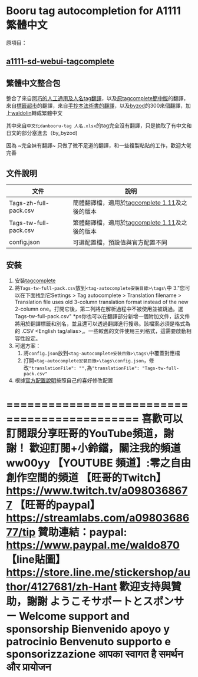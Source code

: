 # Booru tag autocompletion for A1111 繁體中文
原項目：
## [a1111-sd-webui-tagcomplete](https://github.com/DominikDoom/a1111-sd-webui-tagcomplete)


## 繁體中文整合包

整合了來自[阿巧的人工通用及人名tag翻譯](https://ngabbs.com/read.php?tid=33869519)，以及[原tagcomplete簡中版](https://github.com/sgmklp/tag-for-autocompletion-with-translation)的翻譯，來自[標籤超市](https://github.com/wfjsw/danbooru-diffusion-prompt-builder)的翻譯，來自[手抄本法術書的翻譯](https://docs.google.com/spreadsheets/d/14Gg1kIGWdZGXyCC8AgYVT0lqI6IivLzZOdIT3QMWwVI/)，以及[byzod](https://github.com/byzod/a1111-sd-webui-tagcomplete-CN)的300來個翻譯，加上[waldolin](https://github.com/byzod/a1111-sd-webui-tagcomplete-CN)轉成繁體中文

其中來自`中文化danbooru-tag 人名.xlsx`的tag完全沒有翻譯，只是摘取了有中文和日文的部分塞進去（by_byzod)

因為 ~完全妹有翻譯~ 只做了微不足道的翻譯，和一些複製粘貼的工作，歡迎大佬完善


## 文件說明

文件|說明
---|---
Tags-zh-full-pack.csv  | 簡體翻譯檔，適用於[tagcomplete 1.11](https://github.com/DominikDoom/a1111-sd-webui-tagcomplete/releases/tag/1.11.0)及之後的版本
Tags-tw-full-pack.csv  | 繁體翻譯檔，適用於[tagcomplete 1.11](https://github.com/DominikDoom/a1111-sd-webui-tagcomplete/releases/tag/1.11.0)及之後的版本
config.json  | 可選配置檔，預設值與官方配置不同


## 安裝

1. 安裝[tagcomplete](https://github.com/DominikDoom/a1111-sd-webui-tagcomplete#installation)
2. 將`Tags-tw-full-pack.csv`放到`<tag-autocomplete安裝目錄>\tags\`中
3."您可以在下面找到它Settings > Tag autocomplete > Translation filename > Translation file uses old 3-column translation format instead of the new 2-column one。打開它後，第二列將在解析過程中不被使用並被跳過。選Tags-tw-full-pack.csv"
*ps你也可以在翻譯部分新增一個附加文件，該文件將用於翻譯標籤和別名，並且還可以透過翻譯進行搜尋。該檔案必須是格式為 的 .CSV <English tag/alias>,<Translation>。一些較舊的文件使用三列格式，這需要啟動相容性設定。
4. 可選方案：
    1. 將`config.json`放到`<tag-autocomplete安裝目錄>\tags\`中覆蓋對應檔
    2. 打開`<tag-autocomplete安裝目錄>\tags\config.json`，修改`"translationFile": "",`為`"translationFile": "Tags-tw-full-pack.csv"`
5. 根據[官方配置說明](https://github.com/DominikDoom/a1111-sd-webui-tagcomplete#config)按照自己的喜好修改配置

=============================================
喜歡可以訂閱跟分享旺哥的YouTube頻道，謝謝！
歡迎訂閱+小鈴鐺，關注我的頻道ww00yy
【YOUTUBE 頻道】:零之自由創作空間的頻道
【旺哥的Twitch】https://www.twitch.tv/a0980368677
【旺哥的paypal】https://streamlabs.com/a0980368677/tip
贊助連結：paypal: https://www.paypal.me/waldo870
【line貼圖】https://store.line.me/stickershop/author/4127681/zh-Hant
歡迎支持與贊助，謝謝
ようこそサポートとスポンサー
Welcome support and sponsorship
Bienvenido apoyo y patrocinio
Benvenuto supporto e sponsorizzazione
आपका स्वागत है समर्थन और प्रायोजन
==============================================
